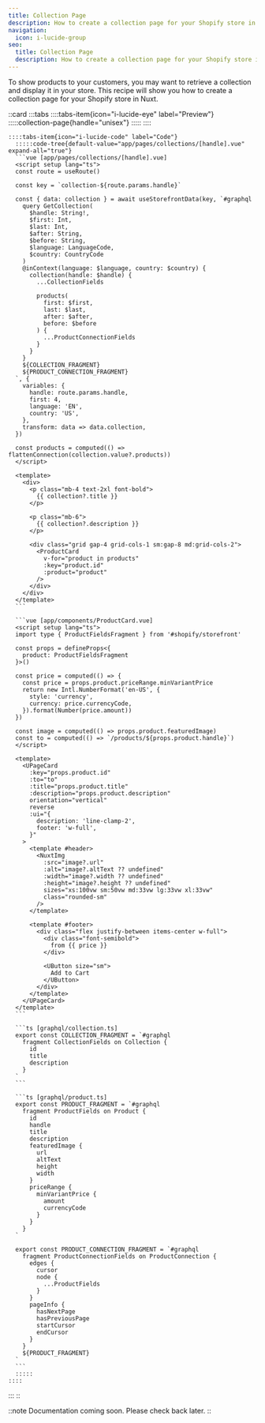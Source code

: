 ```yaml
---
title: Collection Page
description: How to create a collection page for your Shopify store in Nuxt
navigation:
  icon: i-lucide-group
seo:
  title: Collection Page
  description: How to create a collection page for your Shopify store in Nuxt
---
```


To show products to your customers, you may want to retrieve a collection and display it in your store.
This recipe will show you how to create a collection page for your Shopify store in Nuxt.

::card
  :::tabs
    ::::tabs-item{icon="i-lucide-eye" label="Preview"}
      :::::collection-page{handle="unisex"}
      :::::
    ::::

    ::::tabs-item{icon="i-lucide-code" label="Code"}
      :::::code-tree{default-value="app/pages/collections/[handle].vue" expand-all="true"}
      ```vue [app/pages/collections/[handle].vue]
      <script setup lang="ts">
      const route = useRoute()

      const key = `collection-${route.params.handle}`

      const { data: collection } = await useStorefrontData(key, `#graphql
        query GetCollection(
          $handle: String!, 
          $first: Int, 
          $last: Int, 
          $after: String, 
          $before: String, 
          $language: LanguageCode, 
          $country: CountryCode
        )
        @inContext(language: $language, country: $country) {
          collection(handle: $handle) {
            ...CollectionFields

            products(
              first: $first,
              last: $last,
              after: $after,
              before: $before
            ) {
              ...ProductConnectionFields
            }
          }
        }
        ${COLLECTION_FRAGMENT}
        ${PRODUCT_CONNECTION_FRAGMENT}
      `, {
        variables: {
          handle: route.params.handle,
          first: 4,
          language: 'EN',
          country: 'US',
        },
        transform: data => data.collection,
      })

      const products = computed(() => flattenConnection(collection.value?.products))
      </script>

      <template>
        <div>
          <p class="mb-4 text-2xl font-bold">
            {{ collection?.title }}
          </p>

          <p class="mb-6">
            {{ collection?.description }}
          </p>

          <div class="grid gap-4 grid-cols-1 sm:gap-8 md:grid-cols-2">
            <ProductCard
              v-for="product in products"
              :key="product.id"
              :product="product"
            />
          </div>
        </div>
      </template>
      ```

      ```vue [app/components/ProductCard.vue]
      <script setup lang="ts">
      import type { ProductFieldsFragment } from '#shopify/storefront'

      const props = defineProps<{
        product: ProductFieldsFragment
      }>()

      const price = computed(() => {
        const price = props.product.priceRange.minVariantPrice
        return new Intl.NumberFormat('en-US', {
          style: 'currency',
          currency: price.currencyCode,
        }).format(Number(price.amount))
      })

      const image = computed(() => props.product.featuredImage)
      const to = computed(() => `/products/${props.product.handle}`)
      </script>

      <template>
        <UPageCard
          :key="props.product.id"
          :to="to"
          :title="props.product.title"
          :description="props.product.description"
          orientation="vertical"
          reverse
          :ui="{
            description: 'line-clamp-2',
            footer: 'w-full',
          }"
        >
          <template #header>
            <NuxtImg
              :src="image?.url"
              :alt="image?.altText ?? undefined"
              :width="image?.width ?? undefined"
              :height="image?.height ?? undefined"
              sizes="xs:100vw sm:50vw md:33vw lg:33vw xl:33vw"
              class="rounded-sm"
            />
          </template>

          <template #footer>
            <div class="flex justify-between items-center w-full">
              <div class="font-semibold">
                from {{ price }}
              </div>

              <UButton size="sm">
                Add to Cart
              </UButton>
            </div>
          </template>
        </UPageCard>
      </template>
      ```

      ```ts [graphql/collection.ts]
      export const COLLECTION_FRAGMENT = `#graphql
        fragment CollectionFields on Collection {
          id
          title
          description
        }
      `
      ```

      ```ts [graphql/product.ts]
      export const PRODUCT_FRAGMENT = `#graphql
        fragment ProductFields on Product {
          id
          handle
          title
          description
          featuredImage {
            url
            altText
            height
            width
          }
          priceRange {
            minVariantPrice {
              amount
              currencyCode
            }
          }
        }
      `

      export const PRODUCT_CONNECTION_FRAGMENT = `#graphql
        fragment ProductConnectionFields on ProductConnection {
          edges {
            cursor
            node {
              ...ProductFields
            }
          }
          pageInfo {
            hasNextPage
            hasPreviousPage
            startCursor
            endCursor
          }
        }
        ${PRODUCT_FRAGMENT}
      `
      ```
      :::::
    ::::
  :::
::

::note
Documentation coming soon. Please check back later.
::
